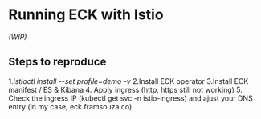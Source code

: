 # Running ECK with Istio

_(WIP)_

## Steps to reproduce

1._istioctl install --set profile=demo -y_
2.Install ECK operator
3.Install ECK manifest / ES & Kibana
4. Apply ingress (http, https still not working)
5. Check the ingress IP (kubectl get svc -n istio-ingress) and ajust your DNS entry (in my case, eck.framsouza.co)
